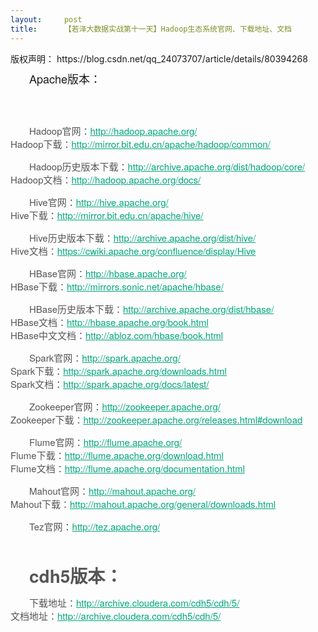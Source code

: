 ```yaml
---
layout:     post
title:      【若泽大数据实战第十一天】Hadoop生态系统官网、下载地址、文档
---
```

<div id="article_content" class="article_content clearfix csdn-tracking-statistics" data-pid="blog" data-mod="popu_307" data-dsm="post">
								<div class="article-copyright">
					版权声明：					https://blog.csdn.net/qq_24073707/article/details/80394268				</div>
								            <link rel="stylesheet" href="https://csdnimg.cn/release/phoenix/template/css/ck_htmledit_views-f76675cdea.css">
						<div class="htmledit_views" id="content_views">
                <h1 style="margin-top:5px;margin-bottom:5px;line-height:35px;font-family:'Microsoft Yahei', 'Helvetica Neue', Helvetica, Arial, sans-serif;text-align:left;text-indent:30px;"><span style="font-weight:normal;"><span style="font-size:18px;">Apache版本：</span></span></h1><h1 style="margin-top:5px;margin-bottom:5px;line-height:35px;color:rgb(85,85,85);font-family:'Microsoft Yahei', 'Helvetica Neue', Helvetica, Arial, sans-serif;text-align:left;text-indent:30px;"> </h1><p style="margin-bottom:15px;color:rgb(85,85,85);font-family:'Microsoft Yahei', 'Helvetica Neue', Helvetica, Arial, sans-serif;font-size:15px;text-align:left;text-indent:30px;">Hadoop官网：<a href="http://hadoop.apache.org/" rel="nofollow" title="" style="color:rgb(0,166,124);">http://hadoop.apache.org/</a><br>Hadoop下载：<a href="http://mirror.bit.edu.cn/apache/hadoop/common/" rel="nofollow" title="" style="color:rgb(0,166,124);">http://mirror.bit.edu.cn/apache/hadoop/common/</a></p><p style="margin-bottom:15px;color:rgb(85,85,85);font-family:'Microsoft Yahei', 'Helvetica Neue', Helvetica, Arial, sans-serif;font-size:15px;text-align:left;text-indent:30px;">Hadoop历史版本下载：<a title="" href="http://archive.apache.org/dist/hadoop/core/" rel="nofollow" style="color:rgb(0,166,124);">http://archive.apache.org/dist/hadoop/core/</a><br>Hadoop文档：<a href="http://hadoop.apache.org/docs/" rel="nofollow" title="" style="color:rgb(0,166,124);">http://hadoop.apache.org/docs/</a></p><p style="margin-bottom:15px;color:rgb(85,85,85);font-family:'Microsoft Yahei', 'Helvetica Neue', Helvetica, Arial, sans-serif;font-size:15px;text-align:left;text-indent:30px;">Hive官网：<a href="http://hive.apache.org/" rel="nofollow" title="" style="color:rgb(0,166,124);">http://hive.apache.org/</a><br>Hive下载：<a href="http://mirror.bit.edu.cn/apache/hive/" rel="nofollow" title="" style="color:rgb(0,166,124);">http://mirror.bit.edu.cn/apache/hive/</a></p><p style="margin-bottom:15px;color:rgb(85,85,85);font-family:'Microsoft Yahei', 'Helvetica Neue', Helvetica, Arial, sans-serif;font-size:15px;text-align:left;text-indent:30px;">Hive历史版本下载：<a title="" href="http://archive.apache.org/dist/hive/" rel="nofollow" style="color:rgb(0,166,124);">http://archive.apache.org/dist/hive/</a><br>Hive文档：<a href="https://cwiki.apache.org/confluence/display/Hive" rel="nofollow" title="" style="color:rgb(0,166,124);">https://cwiki.apache.org/confluence/display/Hive</a></p><p style="margin-bottom:15px;color:rgb(85,85,85);font-family:'Microsoft Yahei', 'Helvetica Neue', Helvetica, Arial, sans-serif;font-size:15px;text-align:left;text-indent:30px;">HBase官网：<a href="http://hbase.apache.org/" rel="nofollow" title="" style="color:rgb(0,166,124);">http://hbase.apache.org/</a><br>HBase下载：<a href="http://mirrors.sonic.net/apache/hbase/" rel="nofollow" title="" style="color:rgb(0,166,124);">http://mirrors.sonic.net/apache/hbase/</a></p><p style="margin-bottom:15px;color:rgb(85,85,85);font-family:'Microsoft Yahei', 'Helvetica Neue', Helvetica, Arial, sans-serif;font-size:15px;text-align:left;text-indent:30px;">HBase历史版本下载：<a title="" href="http://archive.apache.org/dist/hbase/" rel="nofollow" style="color:rgb(0,166,124);">http://archive.apache.org/dist/hbase/</a><br>HBase文档：<a href="http://hbase.apache.org/book.html" rel="nofollow" title="" style="color:rgb(0,166,124);">http://hbase.apache.org/book.html</a><br>HBase中文文档：<a href="http://abloz.com/hbase/book.html" rel="nofollow" title="" style="color:rgb(0,166,124);">http://abloz.com/hbase/book.html</a></p><p style="margin-bottom:15px;color:rgb(85,85,85);font-family:'Microsoft Yahei', 'Helvetica Neue', Helvetica, Arial, sans-serif;font-size:15px;text-align:left;text-indent:30px;">Spark官网：<a href="http://spark.apache.org/" rel="nofollow" title="" style="color:rgb(0,166,124);">http://spark.apache.org/</a><br>Spark下载：<a href="http://spark.apache.org/downloads.html" rel="nofollow" title="" style="color:rgb(0,166,124);">http://spark.apache.org/downloads.html</a><br>Spark文档：<a href="http://spark.apache.org/docs/latest/" rel="nofollow" title="" style="color:rgb(0,166,124);">http://spark.apache.org/docs/latest/</a></p><p style="margin-bottom:15px;color:rgb(85,85,85);font-family:'Microsoft Yahei', 'Helvetica Neue', Helvetica, Arial, sans-serif;font-size:15px;text-align:left;text-indent:30px;">Zookeeper官网：<a href="http://zookeeper.apache.org/" rel="nofollow" title="" style="color:rgb(0,166,124);">http://zookeeper.apache.org/</a><br>Zookeeper下载：<a href="http://zookeeper.apache.org/releases.html#download" rel="nofollow" title="" style="color:rgb(0,166,124);">http://zookeeper.apache.org/releases.html#download</a></p><p style="margin-bottom:15px;color:rgb(85,85,85);font-family:'Microsoft Yahei', 'Helvetica Neue', Helvetica, Arial, sans-serif;font-size:15px;text-align:left;text-indent:30px;">Flume官网：<a href="http://flume.apache.org/" rel="nofollow" title="" style="color:rgb(0,166,124);">http://flume.apache.org/</a><br>Flume下载：<a href="http://flume.apache.org/download.html" rel="nofollow" title="" style="color:rgb(0,166,124);">http://flume.apache.org/download.html</a><br>Flume文档：<a href="http://flume.apache.org/documentation.html" rel="nofollow" title="" style="color:rgb(0,166,124);">http://flume.apache.org/documentation.html</a></p><p style="margin-bottom:15px;color:rgb(85,85,85);font-family:'Microsoft Yahei', 'Helvetica Neue', Helvetica, Arial, sans-serif;font-size:15px;text-align:left;text-indent:30px;">Mahout官网：<a href="http://mahout.apache.org/" rel="nofollow" title="" style="color:rgb(0,166,124);">http://mahout.apache.org/</a><br>Mahout下载：<a href="http://mahout.apache.org/general/downloads.html" rel="nofollow" title="" style="color:rgb(0,166,124);">http://mahout.apache.org/general/downloads.html</a></p><p style="margin-bottom:15px;color:rgb(85,85,85);font-family:'Microsoft Yahei', 'Helvetica Neue', Helvetica, Arial, sans-serif;font-size:15px;text-align:left;text-indent:30px;">Tez官网：<a href="http://tez.apache.org/" rel="nofollow" title="" style="color:rgb(0,166,124);">http://tez.apache.org/</a></p><p style="margin-bottom:15px;color:rgb(85,85,85);font-family:'Microsoft Yahei', 'Helvetica Neue', Helvetica, Arial, sans-serif;font-size:15px;text-align:left;text-indent:30px;"> </p><h1 style="margin-top:5px;margin-bottom:5px;line-height:35px;color:rgb(85,85,85);font-family:'Microsoft Yahei', 'Helvetica Neue', Helvetica, Arial, sans-serif;text-align:left;text-indent:30px;">cdh5版本：</h1><p style="margin-bottom:15px;color:rgb(85,85,85);font-family:'Microsoft Yahei', 'Helvetica Neue', Helvetica, Arial, sans-serif;font-size:15px;text-align:left;text-indent:30px;">下载地址：<a href="http://archive.cloudera.com/cdh5/cdh/5/" rel="nofollow" title="" style="color:rgb(0,166,124);">http://archive.cloudera.com/cdh5/cdh/5/</a><br>文档地址：<a href="http://archive.cloudera.com/cdh5/cdh/5/" rel="nofollow" title="" style="color:rgb(0,166,124);">http://archive.cloudera.com/cdh5/cdh/5/</a></p><p style="margin-bottom:15px;color:rgb(85,85,85);font-family:'Microsoft Yahei', 'Helvetica Neue', Helvetica, Arial, sans-serif;font-size:15px;text-align:left;text-indent:30px;"><br></p>            </div>
                </div>
